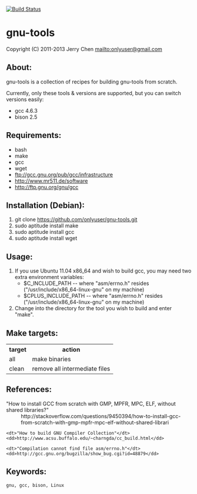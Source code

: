 [![Build Status](https://secure.travis-ci.org/onlyuser/gnu-tools.png)](http://travis-ci.org/onlyuser/gnu-tools)

gnu-tools
=========

Copyright (C) 2011-2013 Jerry Chen <mailto:onlyuser@gmail.com>

About:
------

gnu-tools is a collection of recipes for building gnu-tools from scratch.

Currently, only these tools & versions are supported, but you can switch versions easily:

* gcc 4.6.3
* bison 2.5

Requirements:
-------------

* bash
* make
* gcc
* wget
* ftp://gcc.gnu.org/pub/gcc/infrastructure
* http://www.mr511.de/software
* http://ftp.gnu.org/gnu/gcc

Installation (Debian):
----------------------

1. git clone https://github.com/onlyuser/gnu-tools.git
2. sudo aptitude install make
3. sudo aptitude install gcc
4. sudo aptitude install wget

Usage:
------

1. If you use Ubuntu 11.04 x86_64 and wish to build gcc, you may need two extra environment variables:
    * $C_INCLUDE_PATH -- where "asm/errno.h" resides ("/usr/include/x86_64-linux-gnu" on my machine)
    * $CPLUS_INCLUDE_PATH -- where "asm/errno.h" resides ("/usr/include/x86_64-linux-gnu" on my machine)
2. Change into the directory for the tool you wish to build and enter "make".

Make targets:
-------------

<table>
    <tr><th> target </th><th> action                        </th></tr>
    <tr><td> all    </td><td> make binaries                 </th></tr>
    <tr><td> clean  </td><td> remove all intermediate files </th></tr>
</table>

References:
-----------

<dl>
    <dt>"How to install GCC from scratch with GMP, MPFR, MPC, ELF, without shared libraries?"</dt>
    <dd>http://stackoverflow.com/questions/9450394/how-to-install-gcc-from-scratch-with-gmp-mpfr-mpc-elf-without-shared-librari</dd>

    <dt>"How to build GNU Compiler Collection"</dt>
    <dd>http://www.acsu.buffalo.edu/~charngda/cc_build.html</dd>

    <dt>"Compilation cannot find file asm/errno.h"</dt>
    <dd>http://gcc.gnu.org/bugzilla/show_bug.cgi?id=48879</dd>
</dl>

Keywords:
---------

    gnu, gcc, bison, Linux
